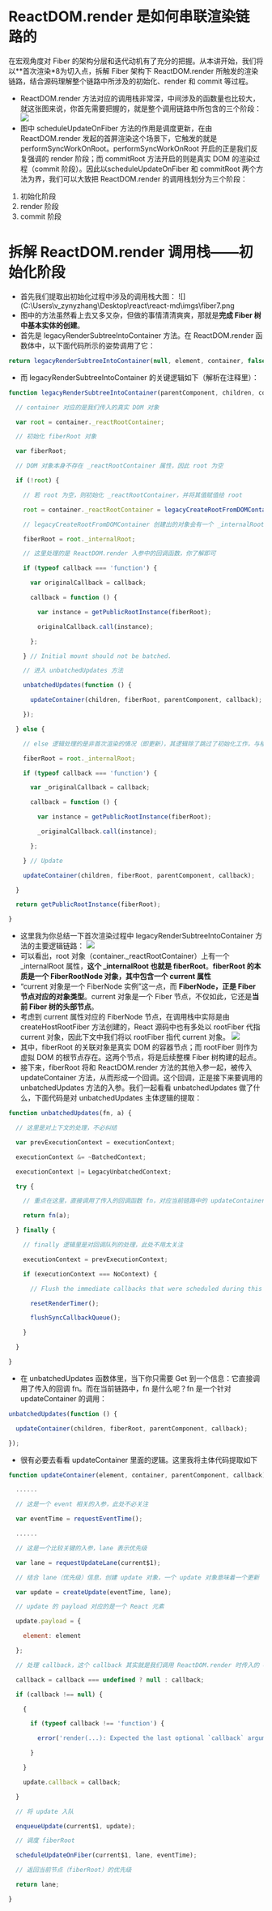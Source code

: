 # ReactDOM.render 是如何串联渲染链路的
在宏观角度对 Fiber 的架构分层和迭代动机有了充分的把握。从本讲开始，我们将以**首次渲染*8为切入点，拆解 Fiber 架构下 ReactDOM.render 所触发的渲染链路，结合源码理解整个链路中所涉及的初始化、render 和 commit 等过程。
- ReactDOM.render 方法对应的调用栈非常深，中间涉及的函数量也比较大，就这张图来说，你首先需要把握的，就是整个调用链路中所包含的三个阶段：
![](C:\Users\v_zynyzhang\Desktop\react\react-md\imgs\fiber6.png)
- 图中 scheduleUpdateOnFiber 方法的作用是调度更新，在由 ReactDOM.render 发起的首屏渲染这个场景下，它触发的就是 performSyncWorkOnRoot。performSyncWorkOnRoot 开启的正是我们反复强调的 render 阶段；而 commitRoot 方法开启的则是真实 DOM 的渲染过程（commit 阶段）。因此以scheduleUpdateOnFiber 和 commitRoot 两个方法为界，我们可以大致把 ReactDOM.render 的调用栈划分为三个阶段：
1. 初始化阶段
2. render 阶段
3. commit 阶段
# 拆解 ReactDOM.render 调用栈——初始化阶段
- 首先我们提取出初始化过程中涉及的调用栈大图：
![](C:\Users\v_zynyzhang\Desktop\react\react-md\imgs\fiber7.png
- 图中的方法虽然看上去又多又杂，但做的事情清清爽爽，那就是**完成 Fiber 树中基本实体的创建**。
- 首先是 legacyRenderSubtreeIntoContainer 方法。在 ReactDOM.render 函数体中，以下面代码所示的姿势调用了它：
~~~javascript
return legacyRenderSubtreeIntoContainer(null, element, container, false, callback);
~~~
- 而 legacyRenderSubtreeIntoContainer 的关键逻辑如下（解析在注释里）：
~~~js
function legacyRenderSubtreeIntoContainer(parentComponent, children, container, forceHydrate, callback) {

  // container 对应的是我们传入的真实 DOM 对象

  var root = container._reactRootContainer;

  // 初始化 fiberRoot 对象

  var fiberRoot;

  // DOM 对象本身不存在 _reactRootContainer 属性，因此 root 为空

  if (!root) {

    // 若 root 为空，则初始化 _reactRootContainer，并将其值赋值给 root

    root = container._reactRootContainer = legacyCreateRootFromDOMContainer(container, forceHydrate);

    // legacyCreateRootFromDOMContainer 创建出的对象会有一个 _internalRoot 属性，将其赋值给 fiberRoot

    fiberRoot = root._internalRoot;

    // 这里处理的是 ReactDOM.render 入参中的回调函数，你了解即可

    if (typeof callback === 'function') {

      var originalCallback = callback;

      callback = function () {

        var instance = getPublicRootInstance(fiberRoot);

        originalCallback.call(instance);

      };

    } // Initial mount should not be batched.

    // 进入 unbatchedUpdates 方法

    unbatchedUpdates(function () {

      updateContainer(children, fiberRoot, parentComponent, callback);

    });

  } else {

    // else 逻辑处理的是非首次渲染的情况（即更新），其逻辑除了跳过了初始化工作，与楼上基本一致

    fiberRoot = root._internalRoot;

    if (typeof callback === 'function') {

      var _originalCallback = callback;

      callback = function () {

        var instance = getPublicRootInstance(fiberRoot);

        _originalCallback.call(instance);

      };

    } // Update

    updateContainer(children, fiberRoot, parentComponent, callback);

  }

  return getPublicRootInstance(fiberRoot);

}

~~~
- 这里我为你总结一下首次渲染过程中 legacyRenderSubtreeIntoContainer 方法的主要逻辑链路：
![](C:\Users\v_zynyzhang\Desktop\react\react-md\imgs\fiber8.png)
- 可以看出，root 对象（container._reactRootContainer）上有一个 _internalRoot 属性，**这个 _internalRoot 也就是 fiberRoot**。**fiberRoot 的本质是一个 FiberRootNode 对象，其中包含一个 current 属性**
- “current 对象是一个 FiberNode 实例”这一点，而 **FiberNode，正是 Fiber 节点对应的对象类型**。current 对象是一个 Fiber 节点，不仅如此，它还是**当前 Fiber 树的头部节点**。
- 考虑到 current 属性对应的 FiberNode 节点，在调用栈中实际是由 createHostRootFiber 方法创建的，React 源码中也有多处以 rootFiber 代指 current 对象，因此下文中我们将以 rootFiber 指代 current 对象。
![](C:\Users\v_zynyzhang\Desktop\react\react-md\imgs\fiber9.png)
- 其中，fiberRoot 的关联对象是真实 DOM 的容器节点；而 rootFiber 则作为虚拟 DOM 的根节点存在。这两个节点，将是后续整棵 Fiber 树构建的起点。
- 接下来，fiberRoot 将和 ReactDOM.render 方法的其他入参一起，被传入 updateContainer 方法，从而形成一个回调。这个回调，正是接下来要调用的 unbatchedUpdates 方法的入参。我们一起看看 unbatchedUpdates 做了什么，下面代码是对 unbatchedUpdates 主体逻辑的提取：
~~~js
function unbatchedUpdates(fn, a) {

  // 这里是对上下文的处理，不必纠结

  var prevExecutionContext = executionContext;

  executionContext &= ~BatchedContext;

  executionContext |= LegacyUnbatchedContext;

  try {

    // 重点在这里，直接调用了传入的回调函数 fn，对应当前链路中的 updateContainer 方法

    return fn(a);

  } finally {

    // finally 逻辑里是对回调队列的处理，此处不用太关注

    executionContext = prevExecutionContext;

    if (executionContext === NoContext) {

      // Flush the immediate callbacks that were scheduled during this batch

      resetRenderTimer();

      flushSyncCallbackQueue();

    }

  }

}

~~~
- 在 unbatchedUpdates 函数体里，当下你只需要 Get 到一个信息：它直接调用了传入的回调 fn。而在当前链路中，fn 是什么呢？fn 是一个针对 updateContainer 的调用：
~~~js
unbatchedUpdates(function () {

  updateContainer(children, fiberRoot, parentComponent, callback);

});

~~~
- 很有必要去看看 updateContainer 里面的逻辑。这里我将主体代码提取如下
~~~js
function updateContainer(element, container, parentComponent, callback) {

  ......

  // 这是一个 event 相关的入参，此处不必关注

  var eventTime = requestEventTime();

  ......

  // 这是一个比较关键的入参，lane 表示优先级

  var lane = requestUpdateLane(current$1);

  // 结合 lane（优先级）信息，创建 update 对象，一个 update 对象意味着一个更新

  var update = createUpdate(eventTime, lane); 

  // update 的 payload 对应的是一个 React 元素

  update.payload = {

    element: element

  };

  // 处理 callback，这个 callback 其实就是我们调用 ReactDOM.render 时传入的 callback

  callback = callback === undefined ? null : callback;

  if (callback !== null) {

    {

      if (typeof callback !== 'function') {

        error('render(...): Expected the last optional `callback` argument to be a ' + 'function. Instead received: %s.', callback);

      }

    }

    update.callback = callback;

  }

  // 将 update 入队

  enqueueUpdate(current$1, update);

  // 调度 fiberRoot 

  scheduleUpdateOnFiber(current$1, lane, eventTime);

  // 返回当前节点（fiberRoot）的优先级

  return lane;

}

~~~
